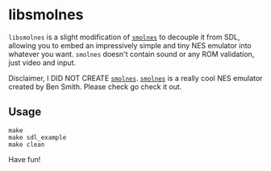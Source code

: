 # libsmolnes

`libsmolnes` is a slight modification of [`smolnes`](https://github.com/binji/smolnes)
to decouple it from SDL, allowing you to embed an impressively simple and tiny NES emulator into whatever you want.
`smolnes` doesn't contain sound or any ROM validation, just video and input. 

Disclaimer, I DID NOT CREATE [`smolnes`](https://github.com/binji/smolnes).
[`smolnes`](https://github.com/binji/smolnes) is a really cool NES emulator created by Ben Smith.
Please check go check it out.

## Usage

```
make
make sdl_example
make clean
```

Have fun!

